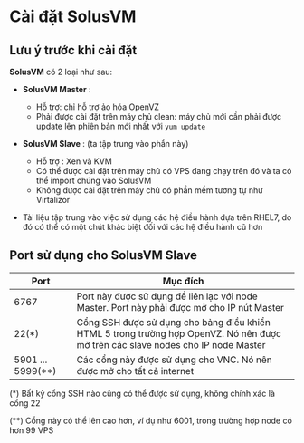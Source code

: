 # Cài đặt SolusVM

## Lưu ý trước khi cài đặt
**SolusVM** có 2 loại như sau:
- **SolusVM Master** : 
    - Hỗ trợ: chỉ hỗ trợ ảo hóa OpenVZ
    - Phải được cài đặt trên máy chủ clean: máy chủ mới cần phải được update lên phiên bản mới nhất với `yum update`

- **SolusVM Slave** : (ta tập trung vào phần này)
    - Hỗ trợ : Xen và KVM
    - Có thể được cài đặt trên máy chủ có VPS đang chạy trên đó và ta có thể import chúng vào SolusVM
    - Không được cài đặt trên máy chủ có phần mềm tương tự như Virtalizor

- Tài liệu tập trung vào việc sử dụng các hệ điều hành dựa trên RHEL7, do đó có thể có một chút khác biệt đối với các hệ điều hành cũ hơn

## Port sử dụng cho SolusVM Slave
|Port|Mục đích|
|-|-|
|6767|Port này được sử dụng để liên lạc với node Master. Port này phải được mở cho IP nút Master|
|22(*)|Cổng SSH được sử dụng cho bảng điều khiển HTML 5 trong trường hợp OpenVZ. Nó nên được mở trên các slave nodes cho IP node Master|
|5901 ... 5999(**)|Các cổng này được sử dụng cho VNC. Nó nên được mở cho tất cả internet|

(*) Bất kỳ cổng SSH nào cũng có thể được sử dụng, không chính xác là cổng 22

(**) Cổng này có thể lên cao hơn, ví dụ như 6001, trong trường hợp node có hơn 99 VPS